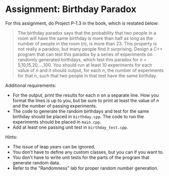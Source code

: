 # Assignment: Birthday Paradox

For this assignment, do Project P-1.3 in the book, which is restated below:

> The birthday paradox says that the probability that two people in a room will have the same birthday is more than half as long as the number of people in the room (_n_), is more than 23. This property is not really a paradox, but many people find it surprising. Design a C++ program that can test this paradox by a series of experiments on randomly generated birthdays, which test this paradox for _n_ = 5,10,15,20,...,100. You should run at least 10 experiments for each value of _n_ and it should output, for each _n_, the number of experiments for that n, such that two people in that test have the same birthday.

Additional requirements:

* For the output, print the results for each _n_ on a separate line. How you format the lines is up to you, but be sure to print at least the value of _n_ and the number of passing experiments.
* The code to generate the random birthdays and test for the same birthday should be placed in `birthday.cpp`. The code to run the experiments should be placed in `main.cpp`.
* Add at least one passing unit test in `birthday_test.cpp`.

Hints:

* The issue of leap years can be ignored.
* You don't have to define any custom classes, but you can if you want to.
* You don't have to write unit tests for the parts of the program that generate random data.
* Refer to the "Randomness" lab for proper random number generation.
